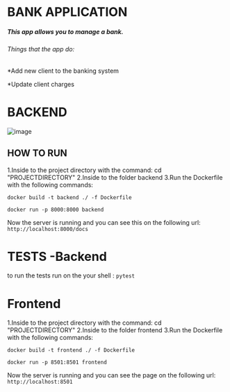 # BANK APPLICATION 
##### This app allows you to manage a bank.
###### Things that the app do:
*Add new client to the banking system

*Update client charges 

# BACKEND

![image](https://user-images.githubusercontent.com/95073733/165377014-78256d8b-2c31-42a4-a246-58957f781b5a.png)
## HOW TO RUN
 1.Inside to the project directory with the command: cd "PROJECTDIRECTORY"
 2.Inside to the folder backend
 3.Run the Dockerfile with the following commands:
 
  ```docker build -t backend ./ -f Dockerfile```
  
  ```docker run -p 8000:8000 backend```

Now the server is running and you can see this on the following url: ```http://localhost:8000/docs```

# TESTS -Backend

to run the tests run on the your shell : `pytest`

# Frontend

1.Inside to the project directory with the command: cd "PROJECTDIRECTORY"
 2.Inside to the folder frontend
 3.Run the Dockerfile with the following commands:

 ```docker build -t frontend ./ -f Dockerfile```
  
  ```docker run -p 8501:8501 frontend```

Now the server is running and you can see the page on the following url: ```http://localhost:8501```


